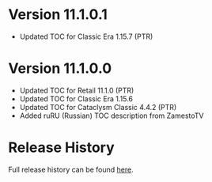 # Version 11.1.0.1

- Updated TOC for Classic Era 1.15.7 (PTR)

# Version 11.1.0.0

- Updated TOC for Retail 11.1.0 (PTR)
- Updated TOC for Classic Era 1.15.6
- Updated TOC for Cataclysm Classic 4.4.2 (PTR)
- Added ruRU (Russian) TOC description from ZamestoTV

# Release History

Full release history can be found [here](https://github.com/kstange/OPieMasque/wiki/Release-Notes).
